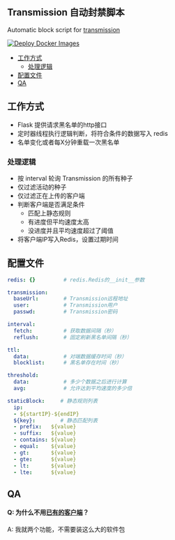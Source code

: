 ## Transmission 自动封禁脚本 <!-- omit in toc -->
Automatic block script for [transmission](https://github.com/transmission/transmission)

[![Deploy Docker Images](https://github.com/BoringCat/transmission-limiter/actions/workflows/docker-image.yml/badge.svg)](https://github.com/BoringCat/transmission-limiter/actions/workflows/docker-image.yml)

- [工作方式](#工作方式)
  - [处理逻辑](#处理逻辑)
- [配置文件](#配置文件)
- [QA](#qa)


## 工作方式
- Flask 提供请求黑名单的http接口
- 定时器线程执行逻辑判断，将符合条件的数据写入 redis
- 名单变化或者每X分钟重载一次黑名单

### 处理逻辑
- 按 interval 轮询 Transmission 的所有种子
- 仅过滤活动的种子
- 仅过滤正在上传的客户端
- 判断客户端是否满足条件
  - 匹配上静态规则
  - 有进度但平均速度太高
  - 没进度并且平均速度超过了阈值
- 将客户端IP写入Redis，设置过期时间

## 配置文件
```yml
redis: {}         # redis.Redis的__init__参数

transmission:
  baseUrl:        # Transmission远程地址
  user:           # Transmission用户
  passwd:         # Transmission密码

interval:
  fetch:          # 获取数据间隔（秒）
  reflush:        # 固定刷新黑名单间隔（秒）

ttl:
  data:           # 对端数据缓存时间（秒）
  blocklist:      # 黑名单存在时间（秒）

threshold:
  data:           # 多少个数据之后进行计算
  avg:            # 允许达到平均速度的多少倍

staticBlock:     # 静态规则列表
  ip:
  - ${startIP}-${endIP}
  ${key}:        # 静态匹配列表
  - prefix:   ${value}
  - suffix:   ${value}
  - contains: ${value}
  - equal:    ${value}
  - gt:       ${value}
  - gte:      ${value}
  - lt:       ${value}
  - lte:      ${value}
```

## QA
#### Q: 为什么不用[已有的客户端](https://github.com/Trim21/transmission-rpc)？ <!-- omit in toc -->
A: 我就两个功能，不需要装这么大的软件包
